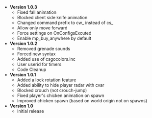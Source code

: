 * **Version 1.0.3**
  * Fixed fall animation
  * Blocked client side knife animation
  * Changed command prefix to cw_ instead of cs_
  * Allow only move forward
  * Force settings on OnConfigsExcuted
  * Enable mp_buy_anywhere by default
* **Version 1.0.2**
  * Removed grenade sounds
  * Forced new syntax
  * Added use of csgocolors.inc
  * User userid for timers
  * Code Cleanup
* **Version 1.0.1**
  * Added a lock rotation feature
  * Added ability to hide player radar with cvar
  * Blocked crouch (not crouch-jump)
  * Fixed player's chicken animation on spawn
  * Improved chicken spawn (based on world origin not on spawns)
* **Version 1.0**
  * Initial release
